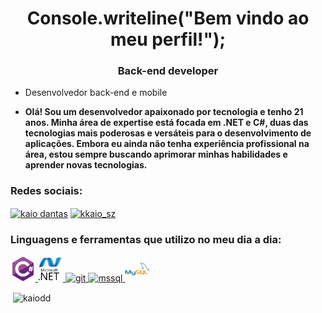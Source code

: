 <h1 align="center">Console.writeline("Bem vindo ao meu perfil!");</h1>
<h3 align="center">Back-end developer</h3>

- Desenvolvedor back-end e mobile

- **Olá! Sou um desenvolvedor apaixonado por tecnologia e tenho 21 anos. Minha área de expertise está focada em .NET e C#, duas das tecnologias mais poderosas e versáteis para o desenvolvimento de aplicações. Embora eu ainda não tenha experiência profissional na área, estou sempre buscando aprimorar minhas habilidades e aprender novas tecnologias.**

<h3 align="left">Redes sociais:</h3>
<p align="left">
<a href="https://www.linkedin.com/in/kaio-dantas-de-oliveira-107531261/" target="blank"><img align="center" src="https://raw.githubusercontent.com/rahuldkjain/github-profile-readme-generator/master/src/images/icons/Social/linked-in-alt.svg" alt="kaio dantas" height="30" width="40" /></a>
<a href="https://www.instagram.com/kkaio_sz/" target="blank"><img align="center" src="https://raw.githubusercontent.com/rahuldkjain/github-profile-readme-generator/master/src/images/icons/Social/instagram.svg" alt="kkaio_sz" height="30" width="40" /></a>
</p>

<h3 align="left">Linguagens e ferramentas que utilizo no meu dia a dia:</h3>
<p align="left"> <a href="https://www.w3schools.com/cs/" target="_blank" rel="noreferrer"> <img src="https://raw.githubusercontent.com/devicons/devicon/master/icons/csharp/csharp-original.svg" alt="csharp" width="40" height="40"/> </a> <a href="https://dotnet.microsoft.com/" target="_blank" rel="noreferrer"> <img src="https://raw.githubusercontent.com/devicons/devicon/master/icons/dot-net/dot-net-original-wordmark.svg" alt="dotnet" width="40" height="40"/> </a> <a href="https://git-scm.com/" target="_blank" rel="noreferrer"> <img src="https://www.vectorlogo.zone/logos/git-scm/git-scm-icon.svg" alt="git" width="40" height="40"/> </a> <a href="https://www.microsoft.com/en-us/sql-server" target="_blank" rel="noreferrer"> <img src="https://www.svgrepo.com/show/303229/microsoft-sql-server-logo.svg" alt="mssql" width="40" height="40"/> </a> <a href="https://www.mysql.com/" target="_blank" rel="noreferrer"> <img src="https://raw.githubusercontent.com/devicons/devicon/master/icons/mysql/mysql-original-wordmark.svg" alt="mysql" width="40" height="40"/> </a> </p>

<p>&nbsp;<img align="center" src="https://github-readme-stats.vercel.app/api?username=kaiodd&show_icons=true&theme=tokyonight&locale=en" alt="kaiodd" /></p>




